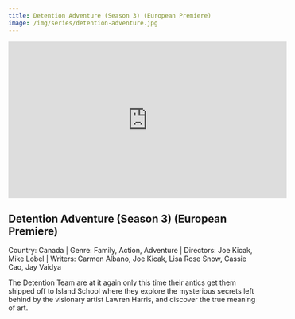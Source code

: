```yaml
---
title: Detention Adventure (Season 3) (European Premiere)
image: /img/series/detention-adventure.jpg
---
```


<iframe width="560" height="315" src="https://www.youtube.com/embed/MimFsYNJu_8" frameborder="0" allow="accelerometer; autoplay; encrypted-media; gyroscope; picture-in-picture" allowfullscreen></iframe>

## Detention Adventure (Season 3) (European Premiere)

Country: Canada | Genre: Family, Action, Adventure | Directors: Joe Kicak, Mike Lobel | Writers: Carmen Albano, Joe Kicak, Lisa Rose Snow, Cassie Cao, Jay Vaidya

The Detention Team are at it again only this time their antics get them shipped off to Island School where they explore the mysterious secrets left behind by the visionary artist Lawren Harris, and discover the true meaning of art.
